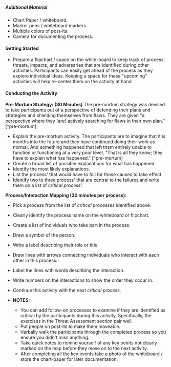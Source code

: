 

##### Additional Material

  * Chart Paper / whiteboard.
  * Marker pens / whiteboard markers.
  * Multiple colors of post-its.
  * Camera for documenting the process.
  
#### Getting Started

  * Prepare a flipchart / space on the white-board to keep track of process', threats, impacts, and adversaries that are identified during other activities. Participants can easily get ahead of the process as they explore individual ideas. Keeping a space for these "upcoming" activities will help re-center them on the activity at hand.

#### Conducting the Activity

**Pre-Mortum Strategy: (30 Minutes)** The pre-mortum strategy was devised to take participants out of a perspective of defending their plans and strategies and shielding themselves from flaws. They are given "a perspective where they [are] actively searching for flaws in their own plan." [^pre-mortum]

  * Explain the pre-mortum activity. The participants are to imagine that it is months into the future and they have continued doing their work as normal. And something happened that left them entirely unable to function or functioning at a very poor level. "That is all they know; they have to explain what has happened." [^pre-mortum]
  * Create a broad list of possible explanations for what has happened.
  * Identify the most likely explanations.
  * List the process' that would have to fail for those causes to take effect.
  * Identify two to three process' that are central to the failures and write them on a list of *critical process'.*

**Process/Interaction Mapping (30 minutes per process):** 

  * Pick a process from the list of *critical processes* identified above.
  * Clearly identify the process name on the whiteboard or flipchart.
  * Create a list of individuals who take part in the process.
  * Draw a symbol of the person.
  * Write a label describing their role or title.
  * Draw lines with arrows connecting individuals who interact with each other in this process.
  * Label the lines with words describing the interaction.
  * Write numbers on the interactions to show the order they occur in.
  * Continue this activity with the next *critical process.*

  * **NOTES:**
    * You can add follow-on processes to examine if they are identified as critical by the participants during this activity. Specifically, the exercises in the Threat Assessment section pair well.
	* Put people on post-its to make them moveable.
    * Verbally walk the participants through the completed process so you ensure you didn't miss anything.
    * Take quick notes to remind yourself of any key points not clearly marked on the map before they move on to the next activity. 
    * After completing all the key events take a photo of the whiteboard / store the chart-paper for later documentation.
